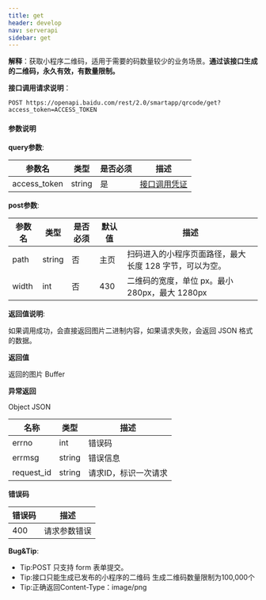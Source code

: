 ```yaml
---
title: get
header: develop
nav: serverapi
sidebar: get
---
```


**解释**：获取小程序二维码，适用于需要的码数量较少的业务场景。**通过该接口生成的二维码，永久有效，有数量限制。**

**接口调用请求说明**：

```
POST https://openapi.baidu.com/rest/2.0/smartapp/qrcode/get?access_token=ACCESS_TOKEN
```

#### 参数说明

**query参数**:

|参数名|	类型|	是否必须|	描述|
|---|---|---|---|
|access_token|	string|	是|	[接口调用凭证](https://smartprogram.baidu.com/docs/develop/serverapi/power_exp/)|

**post参数**:

|参数名|	类型|是否必须|默认值|描述|
|---|---|---|---|---|
|path|	string|	否|	主页|扫码进入的小程序页面路径，最大长度 128 字节，可以为空。|
|width|	int|	否|	430|二维码的宽度，单位 px。最小 280px，最大 1280px|

**返回值说明**:

如果调用成功，会直接返回图片二进制内容，如果请求失败，会返回 JSON 格式的数据。

**返回值**

返回的图片 Buffer

**异常返回**

Object
JSON

|名称|类型|描述|
|---|---|---|
|errno|	int|错误码|
|errmsg| string |错误信息|
|request_id|	string|请求ID，标识一次请求|

**错误码**

|错误码|描述|
|---|---|
|400|请求参数错误|

**Bug&Tip**:

 - Tip:POST 只支持 form 表单提交。 
 - Tip:接口只能生成已发布的小程序的二维码 生成二维码数量限制为100,000个
 - Tip:正确返回Content-Type：image/png
